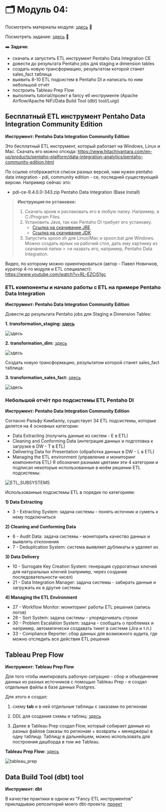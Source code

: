 # 🗂️ Модуль 04:
Посмотреть материалы модуля: [здесь](https://github.com/Data-Learn/data-engineering/tree/master/DE-101%20Modules/Module04) 📑

Посмотреть задание: [здесь](https://github.com/Data-Learn/data-engineering/tree/master/DE-101%20Modules/Module04/DE%20-%20101%20Lab%204.4) 👀

**✒️ Задачи:**

+ скачать и запустить ETL инструмент Pentaho Data Integration CE
+ довести до результата Pentaho jobs для staging и dimension tables
+ создать новую трансформацию, результатом которой станет sales_fact таблица
+ выявить 8-10 ETL подсистем в Pentaho DI и написать по ним небольшой отчёт
+ построить Tableau Prep Flow
+ выполнить tutorial/проект в fancy etl инструменте (Apache Airflow/Apache NiFi/Data Build Tool (dbt) tool/Luigi)

## Бесплатный ETL инструмент Pentaho Data Integration Community Edition
**Инструмент: Pentaho Data Integration Community Edition**

Это бесплатный ETL инструмент, который работает на Windows, Linux и Mac. Скачать его можно отсюда: https://www.hitachivantara.com/en-us/products/pentaho-platform/data-integration-analytics/pentaho-community-edition.html

По ссылке отображается список разных версий, нам нужен pentaho data integration - pdi, community edition - ce, последней существующей версии. Например сейчас это:

+ pdi-ce-9.4.0.0-343.zip Pentaho Data Integration (Base Install)


>  **Инструкция по установке:**
> 1. Скачать архив и распаковать его в любую папку. Например, в C:/Program Files.
> 2. Установить Java, так как Pentaho DI требует его установку.
>    * [Ссылка на скачивание JRE](https://java.com/en/download/)
>    * [Ссылка на скачивание JDK](https://www.oracle.com/java/technologies/downloads/) 
> 3. Запустить spoon.sh для Linux/Mac и spoon.bat для Windows. Можно создать ярлык на рабочий стол, дать ему картинку из скачанной папки > >и назвать его, например, Pentaho Data Integration.

Видео, по которому можно ориентироваться (автор - Павел Новичков, куратор 4-го модуля и ETL специалист):
https://www.youtube.com/watch?v=RL-EZCi51gc

### ETL компоненты и начало работы с ETL на примере Pentaho Data Integration

**Инструмент: Pentaho Data Integration Community Edition**


Довести до результата Pentaho jobs для Staging и Dimension Tables:


**1. transformation_staging: [здесь](https://github.com/FtrDtEngnr/DataLearn/blob/main/module4/staging%20orders.ktr)**

![здесь](https://github.com/FtrDtEngnr/DataLearn/blob/main/module4/staging_transformation.png)

**2. transformation_dim:** [здесь](https://github.com/FtrDtEngnr/DataLearn/blob/main/module4/dim_tables.ktr)

![здесь](https://github.com/FtrDtEngnr/DataLearn/blob/main/module4/dimension%20transformation%20.png)

Создать новую трансформацию, результатом которой станет sales_fact таблица:

**3. transformation_sales_fact:** [здесь](https://github.com/FtrDtEngnr/DataLearn/blob/main/module4/sales_fact_table.ktr)
   
![здесь](https://github.com/FtrDtEngnr/DataLearn/blob/main/module4/fact%20table%20transformation%20.png)

### Небольшой отчёт про подсистемы ETL Pentaho DI
**Инструмент: Pentaho Data Integration Community Edition**

Согласно Ральфу Кимбаллу, существует 34 ETL подсистемы, которые делятся на 4 основных категории:

+ Data Extracting (получить данные из систем - E в ETL)
+ Cleaning and Conforming Data (интеграция данных и подготовка к загрузке в DW - T в ETL)
+ Delivering Data for Presentation (обработка данных в DW - L в ETL)
+ Managing the ETL environment (управление и мониторинг компонентов ETL)
Я обозначил разными цветами эти 4 категории и подписал некоторые использованные в моём решении ETL подсистемы:

![ETL_SUBSYSTEMS](https://github.com/FtrDtEngnr/DataLearn/blob/main/module4/34_ETL_subsystems_01.png)

Использованные подсистемы ETL в порядке по категориям:

**1) Data Extracting**

+ 3 - Extracting System: задача системы - понять источник и суметь к нему подключиться
  
**2) Cleaning and Conforming Data**

+ 6 - Audit Data: задача системы - мониторить качество данных и выявлять отклонения
+ 7 - Deduplication System: система выявляет дубликаты и удаляет их
  
**3) Data Delivery**

+ 10 - Surrogate Key Creation System: генерация суррогатных ключей для натуральных ключей (например, через создание последовательности чисел)
+ 21 - Data Integration Manager: задача системы - забирать данные и загружать их в другие системы
  
**4) Managing the ETL Environment**

+ 27 - Workflow Monitor: мониторинг работы ETL решения (запись логов)
+ 28 - Sort System: задача системы - упорядочивать строки
+ 30 - Problem Escalation System: задача - сообщать о проблемах и например, автоматически создавать тикет в системе (Jira и т.п.)
+ 33 - Compliance Reporter: сбор данных для возможного аудита, где можно отследить все действия ETL решения

## Tableau Prep Flow
**Инструмент: Tableau Prep Flow**

Для того чтобы имитировать рабочую ситуацию - сбор и объединение данных из разных источников с помощью Tableau Prep - я создал отдельные файлы в базе данных Postgres.

Для этого я создал:

1. схему **tab** и в ней отдельные таблицы с заказами по регионам

2. DDL для создания схемы и таблиц: [здесь](https://github.com/FtrDtEngnr/DataLearn/blob/main/module4/schema%20tab.sql)

3. Далее в Tableau Prep создал Flow, который собирает данные из разных файлов (заказы по регионам + возвраты + менеджеры) в одну таблицу. Таблицу в дальнейшем, можно использовать для построения дашборда в том же Tableau.

**Tableau Prep Flow:** [здесь](https://github.com/FtrDtEngnr/DataLearn/blob/main/module4/tableau_prep_superstore.tfl)

![tableau_prep](https://github.com/FtrDtEngnr/DataLearn/blob/main/module4/tableau_prep_flow.png)

## Data Build Tool (dbt) tool
**Инструмент: dbt**

В качестве практики в одном из "Fancy ETL инструментов" прикладываю репозиторий моего dbt-проекта: [проект](https://github.com/FtrDtEngnr/dbt-scooters)
